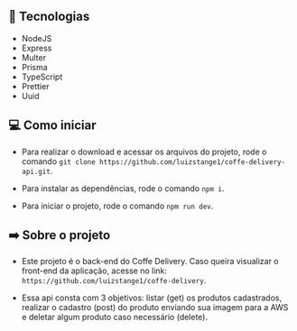 ## 🚀 Tecnologias

- NodeJS
- Express
- Multer
- Prisma
- TypeScript
- Prettier
- Uuid

## 💻 Como iniciar

- Para realizar o download e acessar os arquivos do projeto, rode o comando `git clone https://github.com/luizstange1/coffe-delivery-api.git`.

- Para instalar as dependências, rode o comando `npm i`.

- Para iniciar o projeto, rode o comando `npm run dev`.

## ➡️ Sobre o projeto

- Este projeto é o back-end do Coffe Delivery. Caso queira visualizar o front-end da aplicação, acesse no link: `https://github.com/luizstange1/coffe-delivery`.

- Essa api consta com 3 objetivos: listar (get) os produtos cadastrados, realizar o cadastro (post) do produto enviando sua imagem para a AWS e deletar algum produto caso necessário (delete).
